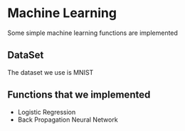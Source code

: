# Machine Learning
Some simple machine learning functions are implemented
## DataSet
The dataset we use is MNIST
## Functions that we implemented
* Logistic Regression
* Back Propagation Neural Network
